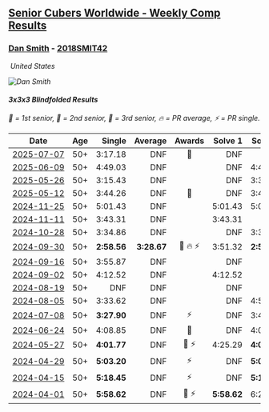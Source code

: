 <style>table {white-space: nowrap;}</style>
<link rel="stylesheet" type="text/css" href="/scw-comp/css/flags.css" />

## [Senior Cubers Worldwide - Weekly Comp Results](/scw-comp/results/)
### [Dan Smith](README.md) - [2018SMIT42](https://www.worldcubeassociation.org/persons/2018SMIT42?event=333bf)

<i class="flag flag-US" />&nbsp;United States

![Dan Smith](1678150280.jpg)

#### 3x3x3 Blindfolded Results

<span style="white-space: nowrap;">🥇 = 1st senior</span>, <span style="white-space: nowrap;">🥈 = 2nd senior</span>, <span style="white-space: nowrap;">🥉 = 3rd senior</span>, <span style="white-space: nowrap;">🔥 = PR average</span>, <span style="white-space: nowrap;">⚡ = PR single</span>.

| Date | Age | Single | Average | Awards | Solve 1 | Solve 2 | Solve 3 | Video |
| :--: | :--: | --: | --: | :--: | --: | --: | --: | :-- |
| [2025-07-07](../../results/2025-07-07/333bf.md) | 50+ | 3:17.18 | DNF | 🥉 | DNF | DNF | 3:17.18 | [Desktop](https://www.facebook.com/events/1420769135914941/permalink/1428744535117401) / [Mobile](https://m.facebook.com/events/1420769135914941?view=permalink&id=1428744535117401) |
| [2025-06-09](../../results/2025-06-09/333bf.md) | 50+ | 4:49.03 | DNF |  | DNF | 4:49.03 | DNF | [Desktop](https://www.facebook.com/events/1930079484462571/permalink/1932511240886062) / [Mobile](https://m.facebook.com/events/1930079484462571?view=permalink&id=1932511240886062) |
| [2025-05-26](../../results/2025-05-26/333bf.md) | 50+ | 3:15.43 | DNF |  | DNF | 3:35.09 | 3:15.43 | [Desktop](https://www.facebook.com/events/1664747170892797/permalink/1671826893518158) / [Mobile](https://m.facebook.com/events/1664747170892797?view=permalink&id=1671826893518158) |
| [2025-05-12](../../results/2025-05-12/333bf.md) | 50+ | 3:44.26 | DNF | 🥉 | DNF | 3:44.26 | DNF | [Desktop](https://www.facebook.com/events/1722619755355276/permalink/1732840044333247) / [Mobile](https://m.facebook.com/events/1722619755355276?view=permalink&id=1732840044333247) |
| [2024-11-25](../../results/2024-11-25/333bf.md) | 50+ | 5:01.43 | DNF |  | 5:01.43 | 5:04.52 | DNF | [Desktop](https://www.facebook.com/events/1082790186973276/permalink/1091721192746842) / [Mobile](https://m.facebook.com/events/1082790186973276?view=permalink&id=1091721192746842) |
| [2024-11-11](../../results/2024-11-11/333bf.md) | 50+ | 3:43.31 | DNF |  | 3:43.31 | DNF | 4:18.61 | [Desktop](https://www.facebook.com/events/1990691201411524/permalink/1998408247306486) / [Mobile](https://m.facebook.com/events/1990691201411524?view=permalink&id=1998408247306486) |
| [2024-10-28](../../results/2024-10-28/333bf.md) | 50+ | 3:34.86 | DNF |  | DNF | 3:34.86 | 3:48.04 | [Desktop](https://www.facebook.com/events/955936316357414/permalink/960924039191975) / [Mobile](https://m.facebook.com/events/955936316357414?view=permalink&id=960924039191975) |
| [2024-09-30](../../results/2024-09-30/333bf.md) | 50+ | **2:58.56** | **3:28.67** | 🥈 🔥 ⚡ | 3:51.32 | **2:58.56** | 3:36.13 | [Desktop](https://www.facebook.com/events/1277054103468955/permalink/1283657769475255) / [Mobile](https://m.facebook.com/events/1277054103468955?view=permalink&id=1283657769475255) |
| [2024-09-16](../../results/2024-09-16/333bf.md) | 50+ | 3:55.87 | DNF |  | DNF | DNF | 3:55.87 | [Desktop](https://www.facebook.com/events/838621045098189/permalink/848861660740794) / [Mobile](https://m.facebook.com/events/838621045098189?view=permalink&id=848861660740794) |
| [2024-09-02](../../results/2024-09-02/333bf.md) | 50+ | 4:12.52 | DNF |  | 4:12.52 | DNF | DNF | [Desktop](https://www.facebook.com/events/1009228074235878/permalink/1017042096787809) / [Mobile](https://m.facebook.com/events/1009228074235878?view=permalink&id=1017042096787809) |
| [2024-08-19](../../results/2024-08-19/333bf.md) | 50+ | DNF | DNF |  | DNF | DNF | DNF | [Desktop](https://www.facebook.com/events/808901778065834/permalink/815770980712247) / [Mobile](https://m.facebook.com/events/808901778065834?view=permalink&id=815770980712247) |
| [2024-08-05](../../results/2024-08-05/333bf.md) | 50+ | 3:33.62 | DNF |  | DNF | 4:58.06 | 3:33.62 | [Desktop](https://www.facebook.com/events/910621581085877/permalink/916448653836503) / [Mobile](https://m.facebook.com/events/910621581085877?view=permalink&id=916448653836503) |
| [2024-07-08](../../results/2024-07-08/333bf.md) | 50+ | **3:27.90** | DNF | ⚡ | DNF | 3:48.08 | **3:27.90** | [Desktop](https://www.facebook.com/events/1446099522937900/permalink/1449003449314174) / [Mobile](https://m.facebook.com/events/1446099522937900?view=permalink&id=1449003449314174) |
| [2024-06-24](../../results/2024-06-24/333bf.md) | 50+ | 4:08.85 | DNF | 🥉 | DNF | 4:08.85 | DNF | [Desktop](https://www.facebook.com/events/836072151304507/permalink/838674054377650) / [Mobile](https://m.facebook.com/events/836072151304507?view=permalink&id=838674054377650) |
| [2024-05-27](../../results/2024-05-27/333bf.md) | 50+ | **4:01.77** | DNF | 🥉 ⚡ | 4:25.29 | **4:01.77** | DNF | [Desktop](https://www.facebook.com/events/475143954967359/permalink/480711467743941) / [Mobile](https://m.facebook.com/events/475143954967359?view=permalink&id=480711467743941) |
| [2024-04-29](../../results/2024-04-29/333bf.md) | 50+ | **5:03.20** | DNF | ⚡ | DNF | **5:03.20** | DNF | [Desktop](https://www.facebook.com/events/1164980848276214/permalink/1166900714750894) / [Mobile](https://m.facebook.com/events/1164980848276214?view=permalink&id=1166900714750894) |
| [2024-04-15](../../results/2024-04-15/333bf.md) | 50+ | **5:18.45** | DNF | ⚡ | DNF | **5:18.45** | DNF | [Desktop](https://www.facebook.com/events/1083392669419994/permalink/1090678322024762) / [Mobile](https://m.facebook.com/events/1083392669419994?view=permalink&id=1090678322024762) |
| [2024-04-01](../../results/2024-04-01/333bf.md) | 50+ | **5:58.62** | DNF | 🥉 ⚡ | **5:58.62** | 6:25.18 | DNF | [Desktop](https://www.facebook.com/events/1075936833483182/permalink/1081962482880617) / [Mobile](https://m.facebook.com/events/1075936833483182?view=permalink&id=1081962482880617) |


<!-- Global site tag (gtag.js) - Google Analytics -->
<script async src="https://www.googletagmanager.com/gtag/js?id=UA-86348435-3"></script>
<script>window.dataLayer = window.dataLayer || []; function gtag() {dataLayer.push(arguments);} gtag('js', new Date()); gtag('config', 'UA-86348435-3');</script>
